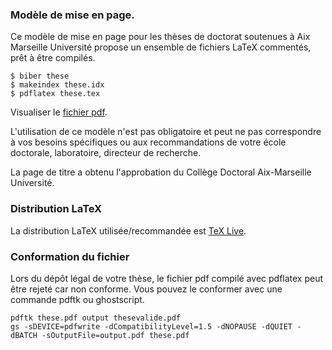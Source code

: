 ### Modèle de mise en page.
Ce modèle de mise en page pour les thèses de doctorat soutenues à Aix Marseille Université propose un ensemble de fichiers LaTeX commentés, prêt à être compilés.

```
$ biber these
$ makeindex these.idx
$ pdflatex these.tex
```

Visualiser le [fichier pdf](https://github.com/bibliogum/latexamu/blob/master/these.pdf?raw=true).

L'utilisation de ce modèle n'est pas obligatoire et peut ne pas correspondre à vos besoins spécifiques ou aux recommandations de votre école doctorale, laboratoire, directeur de recherche.

La page de titre a obtenu l'approbation du Collège Doctoral Aix-Marseille Université.

### Distribution LaTeX

La distribution LaTeX utilisée/recommandée est [TeX Live](http://www.tug.org/texlive/acquire-netinstall.html).

### Conformation du fichier

Lors du dépôt légal de votre thèse, le fichier pdf compilé avec pdflatex peut être rejeté car non conforme. Vous pouvez le conformer avec une commande pdftk ou ghostscript.

```
pdftk these.pdf output thesevalide.pdf
gs -sDEVICE=pdfwrite -dCompatibilityLevel=1.5 -dNOPAUSE -dQUIET -dBATCH -sOutputFile=output.pdf these.pdf
```